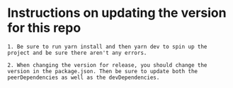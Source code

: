 # Instructions on updating the version for this repo

    1. Be sure to run yarn install and then yarn dev to spin up the project and be sure there aren't any errors.

    2. When changing the version for release, you should change the version in the package.json. Then be sure to update both the peerDependencies as well as the devDependencies.
